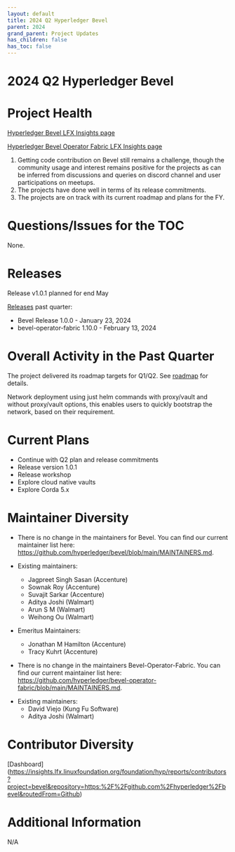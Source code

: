 ```yaml
---
layout: default
title: 2024 Q2 Hyperledger Bevel
parent: 2024
grand_parent: Project Updates
has_children: false
has_toc: false
---
```


# 2024 Q2 Hyperledger Bevel

# Project Health

[Hyperledger Bevel LFX Insights page](https://insights.lfx.linuxfoundation.org/foundation/hyp/overview?project=bevel&repository=&dateFilters=Last%20Year&dateRange=2023-01-01%20to%202023-12-31&compare=PP&granularity=month&hideBots=true)

[Hyperledger Bevel Operator Fabric LFX Insights page](https://insights.lfx.linuxfoundation.org/foundation/hyp/overview?project=bevel&repository=https:%2F%2Fgithub.com%2Fhyperledger%2Fbevel-operator-fabric)

1. Getting code contribution on Bevel still remains a challenge, though the community usage and interest remains positive for the projects as can be inferred from discussions and queries on discord channel and user participations on meetups.
2. The projects have done well in terms of its release commitments.
3. The projects are on track with its current roadmap and plans for the FY.

# Questions/Issues for the TOC

None.

# Releases

Release v1.0.1 planned for end May

[Releases](https://github.com/hyperledger/bevel/releases) past quarter:

- Bevel Release 1.0.0 - January 23, 2024
- bevel-operator-fabric 1.10.0 - February 13, 2024


# Overall Activity in the Past Quarter

The project delivered its roadmap targets for Q1/Q2. See [roadmap](https://hyperledger-bevel.readthedocs.io/en/develop/references/roadmap/) for details.

Network deployment using just helm commands with proxy/vault and without proxy/vault options, this enables users to quickly bootstrap the network, based on their requirement.

# Current Plans

- Continue with Q2 plan and release commitments
- Release version 1.0.1
- Release workshop
- Explore cloud native vaults
- Explore Corda 5.x

# Maintainer Diversity

-	There is no change in the maintainers for Bevel. You can find our current maintainer list here:  
<a href="https://github.com/hyperledger/bevel/blob/main/MAINTAINERS.md" class="external-link" rel="nofollow">https://github.com/hyperledger/bevel/blob/main/MAINTAINERS.md</a>.

<!-- -->

-	Existing maintainers:
	-	Jagpreet Singh Sasan (Accenture)
	-	Sownak Roy (Accenture)
	-	Suvajit Sarkar (Accenture)
	-	Aditya Joshi (Walmart)
	-	Arun S M (Walmart)
	-	Weihong Ou (Walmart)
-	Emeritus Maintainers:
	-	Jonathan M Hamilton (Accenture)
	-	Tracy Kuhrt (Accenture)

-	There is no change in the maintainers Bevel-Operator-Fabric. You can find our current maintainer list here:  
<a href="https://github.com/hyperledger/bevel-operator-fabric/blob/main/MAINTAINERS.md" class="external-link" rel="nofollow">https://github.com/hyperledger/bevel-operator-fabric/blob/main/MAINTAINERS.md</a>.

<!-- -->

-	Existing maintainers:
	-	David Viejo (Kung Fu Software)
	-	Aditya Joshi (Walmart)

# Contributor Diversity
[Dashboard]
(https://insights.lfx.linuxfoundation.org/foundation/hyp/reports/contributors?project=bevel&repository=https:%2F%2Fgithub.com%2Fhyperledger%2Fbevel&routedFrom=Github)

# Additional Information

N/A
